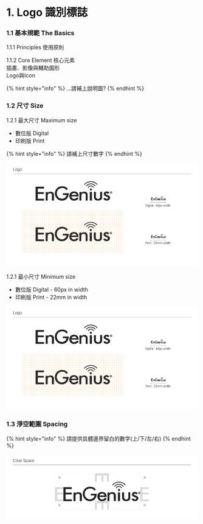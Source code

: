 # 1. Logo 識別標誌

### 1.1 基本規範 The Basics

1.1.1 Principles 使用原則

1.1.2 Core Element 核心元素  
插畫、影像與輔助圖形  
Logo與Icon

{% hint style="info" %}
 ...請補上說明圖?
{% endhint %}

### **1.2 尺寸 Size**

1.2.1  最大尺寸 Maximum size 

* 數位版 Digital 
* 印刷版 Print 

{% hint style="info" %}
請補上尺寸數字
{% endhint %}

![](../.gitbook/assets/image%20%2842%29.png)

1.2.1  最小尺寸 Minimum size 

* 數位版 Digital - 60px in width
* 印刷版 Print - 22mm in width

![](../.gitbook/assets/engenius-01%20%285%29.png)

### 1.3 淨空範圍 Spacing

{% hint style="info" %}
請提供具體邊界留白的數字\(上/下/左/右\)
{% endhint %}

![](../.gitbook/assets/engenius-02.png)

